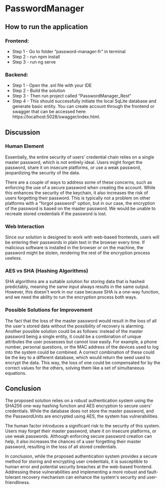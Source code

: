 # PasswordManager

## How to run the application
### Frontend:
 - Step 1 - Go to folder “password-manager-fr” in terminal
- Step 2 - run npm install
- Step 3 - run ng serve

### Backend:
- Step 1 - Open the .snl file with your IDE
- Step 2 - Build the solution
- Step 3 - Then run project called “PasswordManager_Rest”
- Step 4 - This should successfully initiate the local SqLite database and generate basic entity.
You can create account through the frontend or swagger that can be accessed here: https://localhost:5028/swagger/index.html.

## Discussion

### Human Element

Essentially, the entire security of users' credential chain relies on a single master password, which is not entirely ideal. Users might forget the password, share it on insecure platforms, or use a weak password, jeopardizing the security of the data.

There are a couple of ways to address some of these concerns, such as enforcing the use of a secure password when creating the account. While this enhances the security of the keychain, it also increases the risk of users forgetting their password. This is typically not a problem on other platforms with a "forgot password" option, but in our case, the encryption of the password is based on the master password. We would be unable to recreate stored credentials if the password is lost.

### Web Interaction

Since our solution is designed to work with web-based frontends, users will be entering their passwords in plain text in the browser every time. If malicious software is installed in the browser or on the machine, the password might be stolen, rendering the rest of the encryption process useless.

### AES vs SHA (Hashing Algorithms)

SHA algorithms are a suitable solution for storing data that is hashed predictably, meaning the same input always results in the same output. However, this doesn't work in our case because SHA is a one-way function, and we need the ability to run the encryption process both ways.

### Possible Solutions for Improvement

The fact that the loss of the master password would result in the loss of all the user's stored data without the possibility of recovery is alarming. Another possible solution could be as follows: instead of the master password being a single entity, it could be a combination of unique attributes the user possesses but cannot lose easily. For example, a phone number, personal questions, or the MAC address of the devices used to log into the system could be combined. A correct combination of these could be the key to a different database, which would return the seed used to encrypt the data. This way, the loss of one could be compensated for by the correct values for the others, solving them like a set of simultaneous equations.

## Conclusion

The proposed solution relies on a robust authentication system using the SHA256 one-way hashing function and AES encryption to secure users' credentials. While the database does not store the master password, and the PasswordUnits are encrypted using AES, the system has vulnerabilities.

The human factor introduces a significant risk to the security of this system. Users may forget their master password, share it on insecure platforms, or use weak passwords. Although enforcing secure password creation can help, it also increases the chances of a user forgetting their master password, resulting in the loss of all stored credentials.

In conclusion, while the proposed authentication system provides a secure method for storing and encrypting user credentials, it is susceptible to human error and potential security breaches at the web-based frontend. Addressing these vulnerabilities and implementing a more robust and fault-tolerant recovery mechanism can enhance the system's security and user-friendliness.